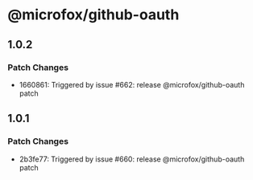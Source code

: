 # @microfox/github-oauth

## 1.0.2

### Patch Changes

- 1660861: Triggered by issue #662: release @microfox/github-oauth patch

## 1.0.1

### Patch Changes

- 2b3fe77: Triggered by issue #660: release @microfox/github-oauth patch
